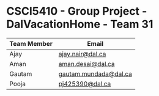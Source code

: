 # CSCI5410 - Group Project - DalVacationHome - Team 31

| Team Member  | Email  |
|---|---|
| Ajay  | ajay.nair@dal.ca  |
| Aman  | aman.desai@dal.ca |
| Gautam  | gautam.mundada@dal.ca |
| Pooja   | pj425390@dal.ca  |